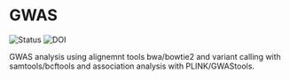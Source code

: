 # GWAS

![Status](https://img.shields.io/badge/status-alpha-red)
![DOI](https://img.shields.io/badge/DOI-in__progress-blue)

GWAS analysis using alignemnt tools bwa/bowtie2  and variant calling with samtools/bcftools and association analysis with PLINK/GWAStools.
